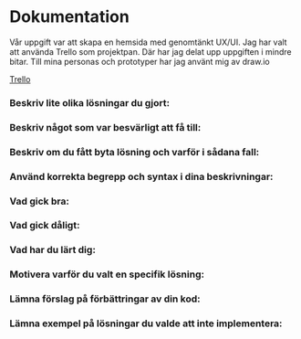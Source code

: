 # Dokumentation

Vår uppgift var att skapa en hemsida med genomtänkt UX/UI. Jag har valt att använda Trello som projektpan. Där har jag delat
upp uppgiften i mindre bitar. Till mina personas och prototyper har jag använt mig av draw.io

[Trello](https://trello.com/b/hJS8JSZF/gr%C3%A4nssnittsdesign)
### Beskriv lite olika lösningar du gjort:

### Beskriv något som var besvärligt att få till:

### Beskriv om du fått byta lösning och varför i sådana fall:

### Använd korrekta begrepp och syntax i dina beskrivningar:

### Vad gick bra:

### Vad gick dåligt:

### Vad har du lärt dig:

### Motivera varför du valt en specifik lösning:

### Lämna förslag på förbättringar av din kod:

### Lämna exempel på lösningar du valde att inte implementera: